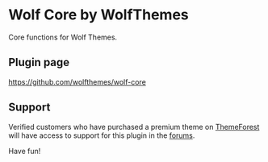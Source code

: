 # Wolf Core by WolfThemes

Core functions for Wolf Themes.

## Plugin page

https://github.com/wolfthemes/wolf-core

## Support

Verified customers who have purchased a premium theme on [ThemeForest](https://wlfthm.es/tf)
will have access to support for this plugin in the [forums](https://wlfthm.es/help).

Have fun!
